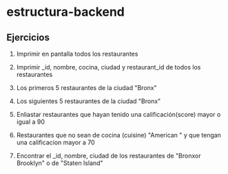# estructura-backend

## Ejercicios

1. Imprimir en pantalla todos los restaurantes

2. Imprimir \_id, nombre, cocina, ciudad y restaurant_id de todos los restaurantes

3. Los primeros 5 restaurantes de la ciudad "Bronx"

4. Los siguientes 5 restaurantes de la ciudad "Bronx"

5. Enliastar restaurantes que hayan tenido una calificación(score) mayor o igual a 90

6. Restaurantes que no sean de cocina (cuisine) "American " y que tengan una calificacion mayor a 70

7. Encontrar el \_id, nombre, ciudad de los restaurantes de "Bronxor Brooklyn" o de "Staten Island"
